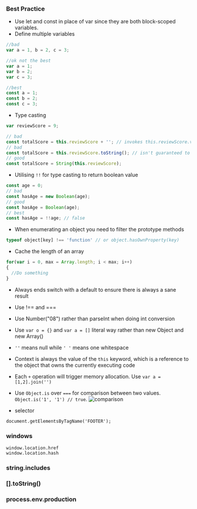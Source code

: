 ### Best Practice

* Use let and const in place of var since they are both block-scoped variables.
* Define multiple variables

```js
//bad
var a = 1, b = 2, c = 3;

//ok not the best
var a = 1;
var b = 2;
var c = 3;

//best
const a = 1;
const b = 2;
const c = 3;
```
* Type casting

```js
var reviewScore = 9;

// bad
const totalScore = this.reviewScore + ''; // invokes this.reviewScore.valueOf()
// bad
const totalScore = this.reviewScore.toString(); // isn't guaranteed to return a string
// good
const totalScore = String(this.reviewScore);
```

* Utilising `!!` for type casting to return boolean value

```js
const age = 0;
// bad
const hasAge = new Boolean(age);
// good
const hasAge = Boolean(age);
// best
const hasAge = !!age; // false
```

* When enumerating an object you need to filter the prototype methods

```js
typeof object[key] !== 'function' // or object.hasOwnProperty(key)
```

* Cache the length of an array
```js
for(var i = 0, max = Array.length; i < max; i++)
{
  //Do something
}
```
* Always ends switch with a default to ensure there is always a sane result

* Use !== and ===

* Use Number("08") rather than parseInt when doing int conversion

* Use `var o = {}` and `var a = []` literal way rather than new Object and new Array()

* `''` means null while `' '` means one whitespace

* Context is always the value of the `this` keyword, which is a reference to the object that owns the currently executing code

* Each `+` operation will trigger memory allocation. Use `var a = [1,2].join('')`

* Use `Object.is` over `===` for comparison between two values. `Object.is('1', '1') // true`.
![comparison](./Object.is.png)

* selector
```
document.getElementsByTagName('FOOTER');
```


### windows
```
window.location.href
window.location.hash
```

### string.includes

### [].toString()

### process.env.production
